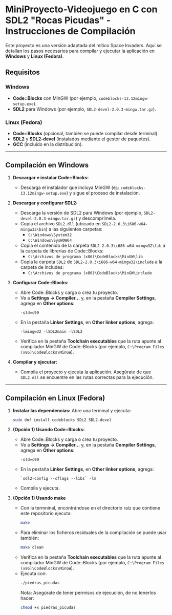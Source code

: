 # MiniProyecto-Videojuego en C con SDL2 "Rocas Picudas" - Instrucciones de Compilación

Este proyecto es una versión adaptada del mítico Space Invaders. Aquí se detallan los pasos necesarios para compilar y ejecutar la aplicación en **Windows** y **Linux (Fedora)**.

## Requisitos

### Windows
- **Code::Blocks** con MinGW (por ejemplo, `codeblocks-13.12mingw-setup.exe`).
- **SDL2** para Windows (por ejemplo, `SDL2-devel-2.0.3-mingw.tar.gz`).

### Linux (Fedora)
- **Code::Blocks** (opcional, también se puede compilar desde terminal).
- **SDL2** y **SDL2-devel** (instalados mediante el gestor de paquetes).
- **GCC** (incluido en la distribución).

---

## Compilación en Windows

1. **Descargar e instalar Code::Blocks:**
   - Descarga el instalador que incluya MinGW (ej.: `codeblocks-13.12mingw-setup.exe`) y sigue el proceso de instalación.

2. **Descargar y configurar SDL2:**
   - Descarga la versión de SDL2 para Windows (por ejemplo, `SDL2-devel-2.0.3-mingw.tar.gz`) y descomprímela.
   - Copia el archivo `SDL2.dll` (ubicado en `SDL2-2.0.3\i686-w64-mingw32\bin`) a las siguientes carpetas:
     - `C:\Windows\System32`
     - `C:\Windows\SysWOW64`
   - Copia el contenido de la carpeta `SDL2-2.0.3\i686-w64-mingw32\lib` a la carpeta de librerías de Code::Blocks:
     - `C:\Archivos de programa (x86)\CodeBlocks\MinGW\lib`
   - Copia la carpeta `SDL2` de `SDL2-2.0.3\i686-w64-mingw32\include` a la carpeta de includes:
     - `C:\Archivos de programa (x86)\CodeBlocks\MinGW\include`

3. **Configurar Code::Blocks:**
   - Abre Code::Blocks y carga o crea tu proyecto.
   - Ve a **Settings → Compiler...** y, en la pestaña **Compiler Settings**, agrega en **Other options**:
     ```
     -std=c99
     ```
   - En la pestaña **Linker Settings**, en **Other linker options**, agrega:
     ```
     -lmingw32 -lSDL2main -lSDL2
     ```
   - Verifica en la pestaña **Toolchain executables** que la ruta apunte al compilador MinGW de Code::Blocks (por ejemplo, `C:\Program Files (x86)\CodeBlocks\MinGW`).

4. **Compilar y ejecutar:**
   - Compila el proyecto y ejecuta la aplicación. Asegúrate de que `SDL2.dll` se encuentre en las rutas correctas para la ejecución.

---

## Compilación en Linux (Fedora)

1. **Instalar las dependencias:**
   Abre una terminal y ejecuta:
   ```bash
   sudo dnf install codeblocks SDL2 SDL2-devel
   ```
2. **(Opción 1) Usando Code::Blocks:**
   - Abre Code::Blocks y carga o crea tu proyecto.
   - Ve a **Settings → Compiler...** y, en la pestaña **Compiler Settings**, agrega en **Other options**:
     ```
     -std=c99
     ```
   - En la pestaña **Linker Settings**, en **Other linker options**, agrega:
     ```
     `sdl2-config --cflags --libs` -lm
     ```
    - Compila y ejecuta.

3. **(Opción 1) Usando make**
   - Con la termninal, encontrándose en el directorio raíz que contiene este repositorio ejecuta:
     ```bash
     make
     ```
   - Para eliminar los ficheros residuales de la compilación se puede usar también:
     ```bash
     make clean
     ```
   - Verifica en la pestaña **Toolchain executables** que la ruta apunte al compilador MinGW de Code::Blocks (por ejemplo, `C:\Program Files (x86)\CodeBlocks\MinGW`).
   - Ejecuta con:
     ```bash
     ./piedras_picudas
     ```
     Nota: Asegúrate de tener permisos de ejecución, de no tenerlos hacer:
     ```bash
     chmod +x piedras_picudas
     ```
   
